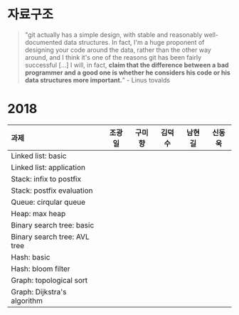 # 자료구조

> "git actually has a simple design, with stable and reasonably well-documented data structures. In fact, I'm a huge proponent of designing your code around the data, rather than the other way around, and I think it's one of the reasons git has been fairly successful […] I will, in fact, **claim that the difference between a bad programmer and a good one is whether he considers his code or his data structures more important.**" - Linus tovalds



# 2018

| 과제                         | 조광일 | 구미향 | 김덕수 | 남현길 | 신동욱 |
| :--------------------------- | :----: | :----: | :----: | :----: | :----: |
| Linked list: basic           |        |        |        |        |        |
| Linked list: application     |        |        |        |        |        |
| Stack: infix to postfix      |        |        |        |        |        |
| Stack: postfix evaluation    |        |        |        |        |        |
| Queue: cirqular queue        |        |        |        |        |        |
| Heap: max heap               |        |        |        |        |        |
| Binary search tree: basic    |        |        |        |        |        |
| Binary search tree: AVL tree |        |        |        |        |        |
| Hash: basic                  |        |        |        |        |        |
| Hash: bloom filter           |        |        |        |        |        |
| Graph: topological sort      |        |        |        |        |        |
| Graph: Dijkstra's algorithm  |        |        |        |        |        |

